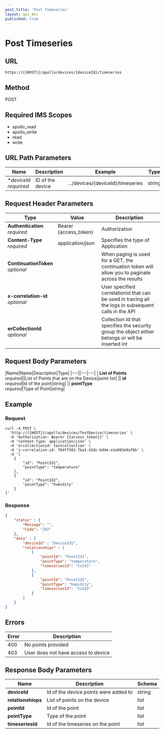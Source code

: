 ```yaml
---
post_title: 'Post Timeseries'
layout: api_doc
published: true
---
```

# Post Timeseries

## URL

`https://{{HOST}}/apollo/devices/{deviceId}/timeseries`

## Method

<div class="post">POST</div>

## Required IMS Scopes

* apollo_read
* apollo_write
* read
* write

## URL Path Parameters

|Name|Description|Example|Type|
|---|---|---|---|
|**deviceId* <br>*requrired*|ID of the device|.../devices/{deviceId}/timeseries|string|

## Request Header Parameters

|Type|Value|Description|
|---|---|---|
|**Authentication** <br>*required*|Bearer {access_token}|Authorization|
|**Content-Type** <br>*required*|application/json|Specifies the type of Application|
|**ContinuationToken** <br>*optional*||When paging is used for a GET, the continuation token will allow you to paginate across the results|
|**x-correlation-id** <br>*optional*||User specified correlationid that can be used in tracing all the logs in subsequent calls in the API|
|**erCollectionId** <br>*optional*||Collection Id that specifies the security group the object either belongs or will be inserted int|

## Request Body Parameters

|Name|Name|Description|Type|
|---||---|---|
| **List of Points** <br>*required*||List of Points that are on the Device|point list|
|| **id** <br>*required*|Id of the point|string|
|| **pointType** <br>*required*|Type of Point|string|

## Example

### Request

```curl
curl -X POST \
  'http://{{HOST}}/apollo/devices/TestDevice/timeseries' \
  -H 'Authorization: Bearer {{access_token}}' \
  -H 'Content-Type: application/json' \
  -H 'ercollectionid: testcollection' \
  -H 'x-correlation-id: 764ff302-7ba1-42dc-bd4e-e1e883e9a76b' \
  -d '[
    {
        "id": "PointId1",
		"pointType": "temperature"
    },
    {
        "id": "PointId2",
		"pointType": "humidity"
    }
]'
```

### Response

```json
{
    "status" : {
        "Message": "",
        "Code": "202"
    },
    "data" : {
        "deviceId" : "DeviceId1",
        "relationships" : [
            {
                "pointId": "PointId1",
                "pointType": "temperature",
                "timeseriesId": "tsId1"
            },
            {
                "pointId": "PointId2",
                "pointType": "humidity",
                "timeseriesId": "tsId2"
            }
        ]
    }
}
```

## Errors

|Error|Description|
|---|---|
|400| No points provided|
|403| User does not have access to device|

## Response Body Parameters

|Name|Description|Schema|
|---|---|---|
| **deviceId**|Id of the device points were added to|string|
| **relationshiops**|List of points on the device|list|
| **pointId**|Id of the point|list|
| **pointType**|Type of the point|list|
| **timeseriesId**|Id of the timeseries on the point|list|